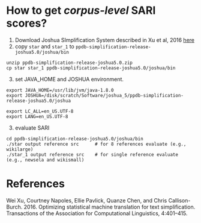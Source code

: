 # How to get *corpus-level* SARI scores?
1. Download Joshua SImplification System described in Xu et al, 2016 [here](https://drive.google.com/file/d/0B1P1xW5xNISsdXdoX1RQNmVSSkE/view?usp=sharing)
2. copy ``star`` and ``star_1`` to ``ppdb-simplification-release-joshua5.0/joshua/bin``
```
unzip ppdb-simplification-release-joshua5.0.zip
cp star star_1 ppdb-simplification-release-joshua5.0/joshua/bin
```
3. set JAVA_HOME and JOSHUA environment.
```
export JAVA_HOME=/usr/lib/jvm/java-1.8.0
export JOSHUA=/disk/scratch/Software/joshua_5/ppdb-simplification-release-joshua5.0/joshua

export LC_ALL=en_US.UTF-8
export LANG=en_US.UTF-8
```
3. evaluate SARI
```
cd ppdb-simplification-release-joshua5.0/joshua/bin
./star output reference src      # for 8 references evaluate (e.g., wikilarge)
./star_1 output reference src    # for single reference evaluate (e.g., newsela and wikismall)
```

# References
Wei Xu, Courtney Napoles, Ellie Pavlick, Quanze Chen, and Chris Callison-Burch. 2016. Optimizing statistical machine translation for text simplification.
Transactions of the Association for Computational Linguistics, 4:401–415.
